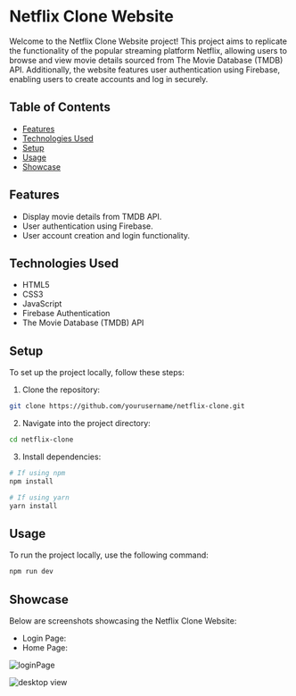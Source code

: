 # Netflix Clone Website

Welcome to the Netflix Clone Website project! This project aims to replicate the functionality of the popular streaming platform Netflix, allowing users to browse and view movie details sourced from The Movie Database (TMDB) API. Additionally, the website features user authentication using Firebase, enabling users to create accounts and log in securely.

## Table of Contents

- [Features](#features)
- [Technologies Used](#technologies-used)
- [Setup](#setup)
- [Usage](#usage)
- [Showcase](#showcase)

## Features

- Display movie details from TMDB API.
- User authentication using Firebase.
- User account creation and login functionality.

## Technologies Used

- HTML5
- CSS3
- JavaScript
- Firebase Authentication
- The Movie Database (TMDB) API

## Setup

To set up the project locally, follow these steps:

1. Clone the repository:

```bash
git clone https://github.com/yourusername/netflix-clone.git
```

2. Navigate into the project directory:

```bash
cd netflix-clone
```

3. Install dependencies:
```bash
# If using npm
npm install

# If using yarn
yarn install
```

## Usage

To run the project locally, use the following command:

```bash
npm run dev
```

## Showcase

Below are screenshots showcasing the Netflix Clone Website:

- Login Page:
- Home Page:

![loginPage](https://github.com/rokas293/Netflix-Clone/assets/83891594/03d3af58-0dd1-4629-888c-2ab2bc34cb1e)

![desktop view](https://github.com/rokas293/Netflix-Clone/assets/83891594/c7e9184e-dd36-4aa8-ac1b-ffe6c0ef6f32)
